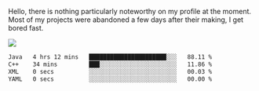 Hello, there is nothing particularly noteworthy on my profile at the moment.
Most of my projects were abandoned a few days after their making, I get bored fast.

![](http://github-profile-summary-cards.vercel.app/api/cards/profile-details?username=devgksx&theme=github_dark)

<!--START_SECTION:waka-->

```txt
Java   4 hrs 12 mins   ██████████████████████░░░   88.11 %
C++    34 mins         ███░░░░░░░░░░░░░░░░░░░░░░   11.86 %
XML    0 secs          ░░░░░░░░░░░░░░░░░░░░░░░░░   00.03 %
YAML   0 secs          ░░░░░░░░░░░░░░░░░░░░░░░░░   00.00 %
```

<!--END_SECTION:waka-->
